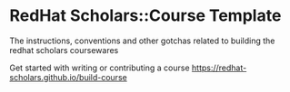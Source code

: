 # RedHat Scholars::Course Template
The instructions, conventions and other gotchas related to building the redhat scholars coursewares


Get started with writing or contributing a course https://redhat-scholars.github.io/build-course